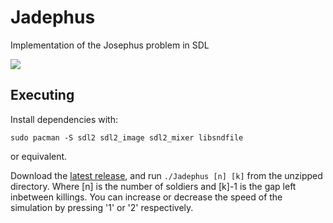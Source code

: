 # Jadephus
Implementation of the Josephus problem in SDL

<img src="https://raw.githubusercontent.com/avexxx3/Jadephus/refs/heads/main/Jadephus.gif">

## Executing
Install dependencies with:
```
sudo pacman -S sdl2 sdl2_image sdl2_mixer libsndfile
```
or equivalent.

Download the [latest release](https://github.com/avexxx3/Jadephus/releases/latest), and run ``./Jadephus [n] [k]`` from the unzipped directory.
Where [n] is the number of soldiers and [k]-1 is the gap left inbetween killings.
You can increase or decrease the speed of the simulation by pressing '1' or '2' respectively.

